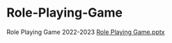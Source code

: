 # Role-Playing-Game
Role Playing Game 2022-2023
[Role Playing Game.pptx](https://github.com/jo-kyr/Role-Playing-Game/files/11359921/Role.Playing.Game.pptx)
